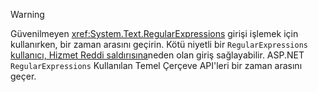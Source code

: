 > [!WARNING]
> Güvenilmeyen <xref:System.Text.RegularExpressions> girişi işlemek için kullanırken, bir zaman arasını geçirin. Kötü niyetli bir `RegularExpressions` [kullanıcı, Hizmet Reddi saldırısına](https://www.us-cert.gov/ncas/tips/ST04-015)neden olan giriş sağlayabilir. ASP.NET `RegularExpressions` Kullanılan Temel Çerçeve API'leri bir zaman arasını geçer.